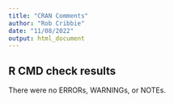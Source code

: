 ```yaml
---
title: "CRAN Comments"
author: "Rob Cribbie"
date: "11/08/2022"
output: html_document
---
```


## R CMD check results

There were no ERRORs, WARNINGs, or NOTEs. 
